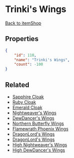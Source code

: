 # Trinki's Wings

<no description available>

[Back to itemShop](../item-shops.md)

## Properties

```json
{
    "id": 110,
    "name": "Trinki's Wings",
    "count": -100
}
```

## Related

- [Sapphire Cloak](../items/2989-sapphire-cloak.md)
- [Ruby Cloak](../items/2990-ruby-cloak.md)
- [Emerald Cloak](../items/2991-emerald-cloak.md)
- [Nightweaver's Wings](../items/2992-nightweaver-s-wings.md)
- [DewDancer's Wings](../items/2993-dewdancer-s-wings.md)
- [Northern Butterfly Wings](../items/2994-northern-butterfly-wings.md)
- [Flamewrath Phoenix Wings](../items/2995-flamewrath-phoenix-wings.md)
- [DragonLord's Wings](../items/2997-dragonlord-s-wings.md)
- [DragonLord's Wings](../items/2998-dragonlord-s-wings.md)
- [High Nightweaver's Wings](../items/3007-high-nightweaver-s-wings.md)
- [High DewDancer's Wings](../items/3008-high-dewdancer-s-wings.md)

